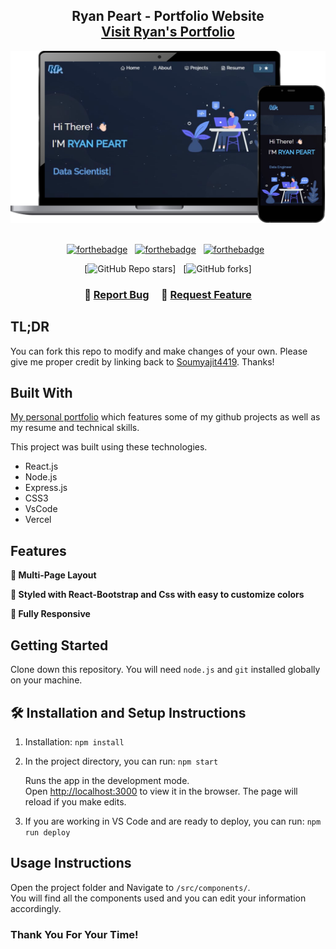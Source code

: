 <h2 align="center">
  Ryan Peart - Portfolio Website <br/>
  <a href="https://rgpeart.github.io/portfolio" target="_blank">Visit Ryan's Portfolio</a>
</h2>
<div align="center">
  <img alt="Demo" src="./Images/readme-img.svg" />
</div>

<br/>

<center>
  
[![forthebadge](https://forthebadge.com/images/badges/built-with-love.svg)](https://forthebadge.com) &nbsp;
[![forthebadge](https://forthebadge.com/images/badges/made-with-javascript.svg)](https://forthebadge.com) &nbsp;
[![forthebadge](https://forthebadge.com/images/badges/open-source.svg)](https://forthebadge.com) &nbsp;

</center>

<center>

[![GitHub Repo stars](https://img.shields.io/github/stars/soumyajit4419/Portfolio?color=red&logo=github&style=for-the-badge)] &nbsp;
[![GitHub forks](https://img.shields.io/github/forks/soumyajit4419/Portfolio?color=red&logo=github&style=for-the-badge)]
  
</center>

<h3 align="center">
    🔹
    <a href="https://github.com/soumyajit4419/Portfolio/issues">Report Bug</a> &nbsp; &nbsp;
    🔹
    <a href="https://github.com/soumyajit4419/Portfolio/issues">Request Feature</a>
</h3>

## TL;DR

You can fork this repo to modify and make changes of your own. Please give me proper credit by linking back to [Soumyajit4419](https://github.com/soumyajit4419/Portfolio). Thanks!

## Built With

<a href="https://rgpeart.github.io/portfolio" target="_blank">My personal portfolio</a> which features some of my github projects as well as my resume and technical skills.<br/>

This project was built using these technologies.

- React.js
- Node.js
- Express.js
- CSS3
- VsCode
- Vercel

## Features

**📖 Multi-Page Layout**

**🎨 Styled with React-Bootstrap and Css with easy to customize colors**

**📱 Fully Responsive**

## Getting Started

Clone down this repository. You will need `node.js` and `git` installed globally on your machine.

## 🛠 Installation and Setup Instructions

1. Installation: `npm install`

2. In the project directory, you can run: `npm start`

   Runs the app in the development mode.\
  Open [http://localhost:3000](http://localhost:3000) to view it in the browser.
  The page will reload if you make edits.

3. If you are working in VS Code and are ready to deploy, you can run: `npm run deploy`


## Usage Instructions

Open the project folder and Navigate to `/src/components/`. <br/>
You will find all the components used and you can edit your information accordingly.

### Thank You For Your Time!
